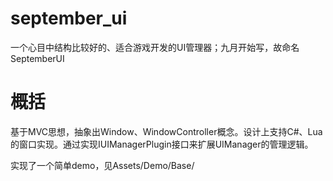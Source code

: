 # september_ui
一个心目中结构比较好的、适合游戏开发的UI管理器；九月开始写，故命名SeptemberUI

# 概括
基于MVC思想，抽象出Window、WindowController概念。设计上支持C#、Lua的窗口实现。通过实现IUIManagerPlugin接口来扩展UIManager的管理逻辑。

实现了一个简单demo，见Assets/Demo/Base/
